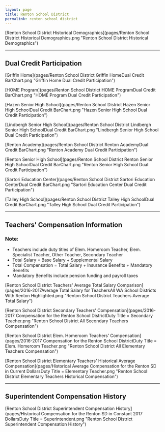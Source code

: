 ```yaml
---
layout: page
title: Renton School District
permalink: renton school district
---
```



[Renton School District Historical Demographics](pages/Renton School District Historical Demographics.png "Renton School District Historical Demographics")

___

## Dual Credit Participation

[Griffin Home](pages/Renton School District Griffin HomeDual Credit BarChart.png "Griffin Home Dual Credit Participation")

[HOME Program](pages/Renton School District HOME ProgramDual Credit BarChart.png "HOME Program Dual Credit Participation")

[Hazen Senior High School](pages/Renton School District Hazen Senior High SchoolDual Credit BarChart.png "Hazen Senior High School Dual Credit Participation")

[Lindbergh Senior High School](pages/Renton School District Lindbergh Senior High SchoolDual Credit BarChart.png "Lindbergh Senior High School Dual Credit Participation")

[Renton Academy](pages/Renton School District Renton AcademyDual Credit BarChart.png "Renton Academy Dual Credit Participation")

[Renton Senior High School](pages/Renton School District Renton Senior High SchoolDual Credit BarChart.png "Renton Senior High School Dual Credit Participation")

[Sartori Education Center](pages/Renton School District Sartori Education CenterDual Credit BarChart.png "Sartori Education Center Dual Credit Participation")

[Talley High School](pages/Renton School District Talley High SchoolDual Credit BarChart.png "Talley High School Dual Credit Participation")


___

## Teachers' Compensation Information
### Note:
- Teachers include duty titles of Elem. Homeroom Teacher, Elem. Specialist Teacher, Other Teacher, Secondary Teacher
- Total Salary = Base Salary + Supplemental Salary
- Total Compensation = Total Salary + Insurance Benefits + Mandatory Benefits
- Mandatory Benefits include pension funding and payroll taxes

[Renton School District Teachers' Average Total Salary Comparison](pages/2016-2017Average Total Salary for TeachersAll WA School Districts With Renton Highlighted.png "Renton School District Teachers Average Total Salary")

[Renton School District Secondary Teachers' Compensation](pages/2016-2017 Compensation for the Renton School DistrictDuty Title = Secondary Teacher.png "Renton School District All Secondary Teachers Compensation")

[Renton School District Elem. Homeroom Teachers' Compensation](pages/2016-2017 Compensation for the Renton School DistrictDuty Title = Elem. Homeroom Teacher.png "Renton School District All Elementary Teachers Compensation")

[Renton School District Elementary Teachers' Historical Average Compensation](pages/Historical Average Compensation for the Renton SD in Current DollarsDuty Title = Elementary Teacher.png "Renton School District Elementary Teachers Historical Compensation")


___

## Superintendent Compensation History

[Renton School District Superintendent Compensation History](pages/Historical Compensation for the Renton SD in Constant 2017 DollarsDuty Title = Superintendent.png "Renton School District Superintendent Compensation History")

